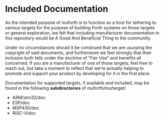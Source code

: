 # Included Documentation

As the intended purpose of muforth is to function as a host for
tethering to various targets for the purpose of building Forth systems
on those targets or general exploration, we felt that including
manufacturer documentation in this repository would be A Good And
Beneficial Thing to the community.

Under no circumstances should it be construed that we are usurping the
copyright of said documents, and furthermore we feel strongly that their
inclusion both falls under the doctrine of "Fair Use" and benefits all
concerned.  If you are a manufacturer of one of those targets, feel free
to reach out, but take a moment to reflect that we're actually helping
to promote and support your product by developing for it in the first
place.

Documentation for supported targets, if available and included, may be
found in the following **subdirectories** of muforth/mu/target/ 

* ARM/stm32/doc
* ESP/doc
* MSP430/doc
* RISC-V/doc 
